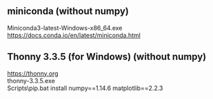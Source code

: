 ## miniconda (without numpy)    
Miniconda3-latest-Windows-x86_64.exe  
https://docs.conda.io/en/latest/miniconda.html  

## Thonny 3.3.5 (for Windows) (without numpy)      
https://thonny.org  
thonny-3.3.5.exe  
Scripts\pip.bat install numpy==1.14.6 matplotlib==2.2.3  
